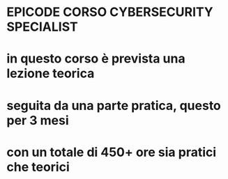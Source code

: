 # EPICODE CORSO CYBERSECURITY SPECIALIST
# in questo corso è prevista una lezione teorica
# seguita da una parte pratica, questo per 3 mesi
# con un totale di 450+ ore sia pratici che teorici
